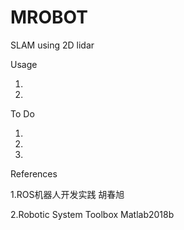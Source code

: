 # MROBOT 
SLAM using 2D lidar



Usage

1. 

2. 

To Do

1. 

2. 

3. 

References 

1.ROS机器人开发实践 胡春旭 

2.Robotic System Toolbox Matlab2018b
